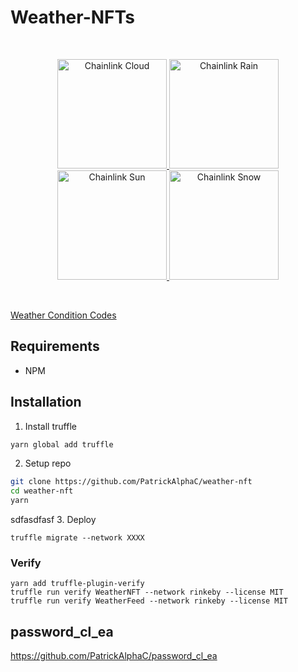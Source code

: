 # Weather-NFTs

<br/>
<p align="center">
<a href="https://chain.link" target="_blank">
<img src="https://raw.githubusercontent.com/Farm-Credibly/weather-nft/main/weather-ipfs/img/cloud-chainlink.gif" width="175" alt="Chainlink Cloud">
<img src="https://raw.githubusercontent.com/Farm-Credibly/weather-nft/main/weather-ipfs/img/rain-chainlink.gif" width="175" alt="Chainlink Rain">
<img src="https://raw.githubusercontent.com/Farm-Credibly/weather-nft/main/weather-ipfs/img/sun-chainlink.gif" width="175" alt="Chainlink Sun">
<img src="https://raw.githubusercontent.com/Farm-Credibly/weather-nft/main/weather-ipfs/img/snow-chainlink.gif" width="175" alt="Chainlink Snow">
</a>
</p>
<br/>

[Weather Condition Codes](https://openweathermap.org/weather-conditions)

## Requirements

- NPM

## Installation

1. Install truffle

```bash
yarn global add truffle
```

2. Setup repo

```bash
git clone https://github.com/PatrickAlphaC/weather-nft
cd weather-nft 
yarn
```

sdfasdfasf
3. Deploy

```
truffle migrate --network XXXX
```

### Verify


```
yarn add truffle-plugin-verify
truffle run verify WeatherNFT --network rinkeby --license MIT
truffle run verify WeatherFeed --network rinkeby --license MIT
```

## password_cl_ea

https://github.com/PatrickAlphaC/password_cl_ea


